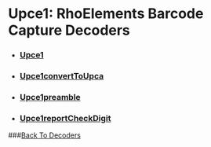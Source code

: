 Upce1: RhoElements Barcode Capture Decoders
===

* ### [Upce1](upce1)

* ### [Upce1convertToUpca](upce1ConvertToupca)

* ### [Upce1preamble](upce1preamble)

* ### [Upce1reportCheckDigit](upce1ReportCheckDigit)

###<a href="toc_decoders">Back To Decoders</a>